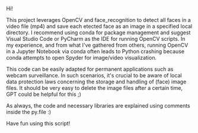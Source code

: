 Hi!


This project leverages OpenCV and face_recognition to detect all faces in a video file (mp4) and save each etected face as an image in a specified local directory.
I recommend using conda for package management and suggest Visual Studio Code or PyCharm as the IDE for running OpenCV scripts. 
In my experience, and from what I've gathered from others, running OpenCV in a Jupyter Notebook via conda often leads to Python crashing because conda attempts to open Spyder for image/video visualization.

This code can be easily adapted for permanent applications such as webcam surveillance. In such scenarios, it's crucial to be aware of local data protection laws concerning the storage and handling of (face) image files.
It should be very easy to delete the image files after a certain time, GPT could be helpful for this ;)

As always, the code and necessary libraries are explained using comments inside the py.file :)

Have fun using this script!
